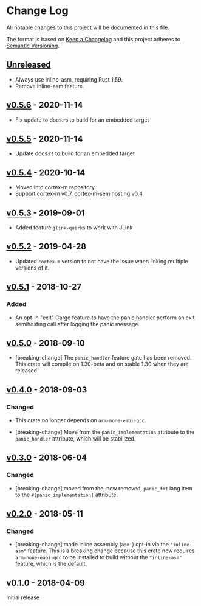 # Change Log

All notable changes to this project will be documented in this file.

The format is based on [Keep a Changelog](http://keepachangelog.com/)
and this project adheres to [Semantic Versioning](http://semver.org/).

## [Unreleased]

- Always use inline-asm, requiring Rust 1.59.
- Remove inline-asm feature.

## [v0.5.6] - 2020-11-14

- Fix update to docs.rs to build for an embedded target

## [v0.5.5] - 2020-11-14

- Update docs.rs to build for an embedded target

## [v0.5.4] - 2020-10-14

- Moved into cortex-m repository
- Support cortex-m v0.7, cortex-m-semihosting v0.4

## [v0.5.3] - 2019-09-01

- Added feature `jlink-quirks` to work with JLink

## [v0.5.2] - 2019-04-28

- Updated `cortex-m` version to not have the issue when linking multiple
  versions of it.

## [v0.5.1] - 2018-10-27

### Added

- An opt-in "exit" Cargo feature to have the panic handler perform an exit
  semihosting call after logging the panic message.

## [v0.5.0] - 2018-09-10

- [breaking-change] The `panic_handler` feature gate has been removed. This
  crate will compile on 1.30-beta and on stable 1.30 when they are released.

## [v0.4.0] - 2018-09-03

### Changed

- This crate no longer depends on `arm-none-eabi-gcc`.

- [breaking-change] Move from the `panic_implementation` attribute to the
  `panic_handler` attribute, which will be stabilized.

## [v0.3.0] - 2018-06-04

### Changed

- [breaking-change] moved from the, now removed, `panic_fmt` lang item to the
  `#[panic_implementation]` attribute.

## [v0.2.0] - 2018-05-11

### Changed

- [breaking-change] made inline assembly (`asm!`) opt-in via the `"inline-asm"` feature. This is a
  breaking change because this crate now requires `arm-none-eabi-gcc` to be installed to build
  without the `"inline-asm"` feature, which is the default.

## v0.1.0 - 2018-04-09

Initial release

[Unreleased]: https://github.com/rust-embedded/panic-semihosting/compare/p-sh-v0.5.6...HEAD
[v0.5.6]: https://github.com/rust-embedded/cortex-m/compare/p-sh-v0.5.5...p-sh-v0.5.6
[v0.5.5]: https://github.com/rust-embedded/cortex-m/compare/p-sh-v0.5.4...p-sh-v0.5.5
[v0.5.4]: https://github.com/rust-embedded/cortex-m/compare/p-sh-v0.5.3...p-sh-v0.5.4
[v0.5.3]: https://github.com/rust-embedded/panic-semihosting/compare/v0.5.2...v0.5.3
[v0.5.2]: https://github.com/rust-embedded/panic-semihosting/compare/v0.5.1...v0.5.2
[v0.5.1]: https://github.com/rust-embedded/panic-semihosting/compare/v0.5.0...v0.5.1
[v0.5.0]: https://github.com/rust-embedded/panic-semihosting/compare/v0.4.0...v0.5.0
[v0.4.0]: https://github.com/rust-embedded/panic-semihosting/compare/v0.3.0...v0.4.0
[v0.3.0]: https://github.com/rust-embedded/panic-semihosting/compare/v0.2.0...v0.3.0
[v0.2.0]: https://github.com/rust-embedded/panic-semihosting/compare/v0.1.0...v0.2.0

